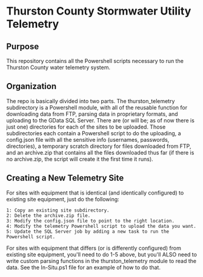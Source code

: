 Thurston County Stormwater Utility Telemetry
============================================

Purpose
-------
This repository contains all the Powershell scripts necessary to run the Thurston County water telemetry system.

Organization
------------
The repo is basically divided into two parts.  The thurston_telemetry subdirectory is a Powershell module, with all of the reusable function for downloading data from FTP, parsing data in proprietary formats, and uploading to the GData SQL Server.  There are (or will be; as of now there is just one) directories for each of the sites to be uploaded.  Those subdirectories each contain a Powershell script to do the uploading, a config.json file with all the sensitive info (usernames, passwords, directories), a temporary scratch directory for files downloaded from FTP, and an archive.zip that contains all the files downloaded thus far (if there is no archive.zip, the script will create it the first time it runs).

Creating a New Telemetry Site
-----------------------------
For sites with equipment that is identical (and identically configured) to existing site equipment, just do the following:

    1: Copy an existing site subdirectory.
    2: Delete the archive.zip file.
    3: Modify the config.json file to point to the right location.
    4: Modify the telemetry Powershell script to upload the data you want.
    5: Update the SQL Server job by adding a new task to run the Powershell script.

For sites with equipment that differs (or is differently configured) from existing site equipment, you'll need to do 1-5 above, but you'll ALSO need to write custom parsing functions in the thurston_telemetry module to read the data.  See the In-Situ.ps1 file for an example of how to do that.